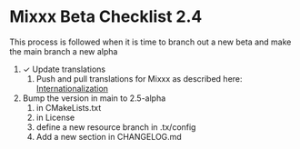 # Mixxx Beta Checklist 2.4

This process is followed when it is time to branch out a new beta and make the main branch a new alpha 

1. ✓ Update translations
    1.  Push and pull translations for Mixxx as described here:
        [Internationalization](Internationalization)
2. Bump the version in main to 2.5-alpha 
    1. in CMakeLists.txt
    2. in License
    3. define a new resource branch in .tx/config
    4. Add a new section in CHANGELOG.md 
